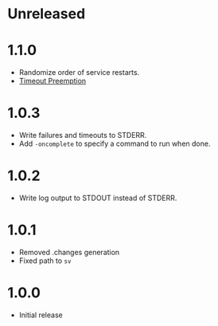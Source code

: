 # Unreleased

# 1.1.0

* Randomize order of service restarts.
* [Timeout Preemption](https://github.com/Shopify/sv-rollout/pull/6)

# 1.0.3

* Write failures and timeouts to STDERR.
* Add `-oncomplete` to specify a command to run when done.

# 1.0.2

* Write log output to STDOUT instead of STDERR.

# 1.0.1

* Removed .changes generation
* Fixed path to `sv`

# 1.0.0

* Initial release
